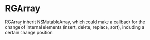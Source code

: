 # RGArray
RGArray inherit NSMutableArray, which could make a callback for the change of internal elements (insert, delete, replace, sort), including a certain change position
